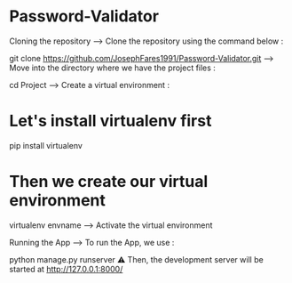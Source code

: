 # Password-Validator
Cloning the repository
--> Clone the repository using the command below :

git clone https://github.com/JosephFares1991/Password-Validator.git
--> Move into the directory where we have the project files :

cd Project
--> Create a virtual environment :

# Let's install virtualenv first
pip install virtualenv

# Then we create our virtual environment
virtualenv envname
--> Activate the virtual environment

Running the App
--> To run the App, we use :

python manage.py runserver
⚠ Then, the development server will be started at http://127.0.0.1:8000/
